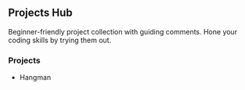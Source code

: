 ## Projects Hub
Beginner-friendly project collection with guiding comments. Hone your coding skills by trying them out.

### Projects
- Hangman